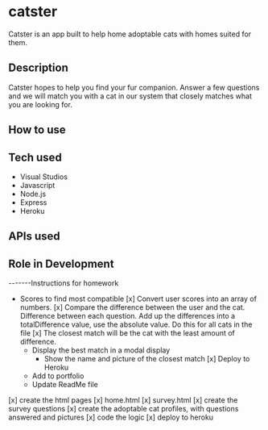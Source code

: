 # catster
Catster is an app built to help home adoptable cats with homes suited for them.

## Description
Catster hopes to help you find your fur companion. Answer a few questions and we will match you with a cat in our system that closely matches what you are looking for.

## How to use

## Tech used
- Visual Studios
- Javascript
- Node.js
- Express
- Heroku

## APIs used

## Role in Development

-------Instructions for homework

- Scores to find most compatible
    [x] Convert user scores into an array of numbers.
    [x] Compare the difference between the user and the cat. Difference between each question. Add up the differences into a totalDifference value, use the absolute value. Do this for all cats in the file
    [x] The closest match will be the cat with the least amount of difference.
    - Display the best match in a modal display
        - Show the name and picture of the closest match
    [x] Deploy to Heroku
    - Add to portfolio
    - Update ReadMe file

[x] create the html pages
[x] home.html
[x] survey.html
[x] create the survey questions
[x] create the adoptable cat profiles, with questions answered and pictures
[x] code the logic
[x] deploy to heroku


